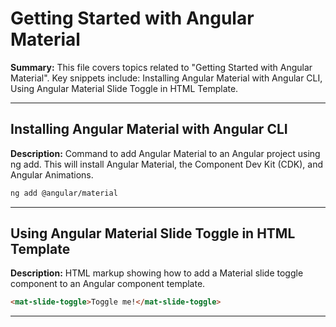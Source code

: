 # Getting Started with Angular Material

**Summary:** This file covers topics related to "Getting Started with Angular Material". Key snippets include: Installing Angular Material with Angular CLI, Using Angular Material Slide Toggle in HTML Template.

---

## Installing Angular Material with Angular CLI

**Description:** Command to add Angular Material to an Angular project using ng add. This will install Angular Material, the Component Dev Kit (CDK), and Angular Animations.

```bash
ng add @angular/material
```

---

## Using Angular Material Slide Toggle in HTML Template

**Description:** HTML markup showing how to add a Material slide toggle component to an Angular component template.

```html
<mat-slide-toggle>Toggle me!</mat-slide-toggle>
```

---